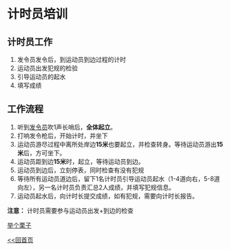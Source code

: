 # 计时员培训

## 计时员工作

1. 发令员发令后，到运动员到边过程的计时
2. 运动员出发犯规的检验
3. 引导运动员的起水
4. 填写成绩

## 工作流程

1. 听到[发令员](../dispatcher/README.md)吹1声长哨后，**全体起立**。
2. 打响发令枪后，开始计时，并坐下
3. 运动员游尽过程中离所处岸边**15米**也要起立，并检查转身。等待运动员游出**15米**后，方可坐下。
4. 运动员距到边**15米**时，起立，等待运动员到边。
5. 运动员到边后，立刻停表，同时检查有没有犯规
6. 等待所有运动员道边后，留下1名计时员引导运动员起水（1-4道向右，5-8道向左），另一名计时员负责汇总2人成绩，并填写犯规信息。
7. 运动员起水后，向计时长提交成绩，如有犯规，需要向计时长报告。

**注意：** 计时员需要参与运动员出发+到边的检查

[举个栗子](https://www.bilibili.com/video/BV1yKn3z6EQF/?spm_id_from=333.337.search-card.all.click)

[<<回首页](README.md)
